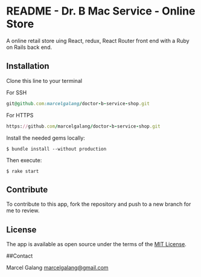 
# README - Dr. B Mac Service - Online Store

A online retail store uing React, redux, React Router front end with a Ruby on Rails back end.

## Installation

Clone this line to your terminal

For SSH
```ruby
git@github.com:marcelgalang/doctor-b-service-shop.git
```

For HTTPS
```ruby
https://github.com/marcelgalang/doctor-b-service-shop.git
```

Install the needed gems locally:

```
$ bundle install --without production
```

Then execute:

    $ rake start
    

## Contribute

To contribute to this app, fork the repository and push to a new branch for me to review.

## License

The app is available as open source under the terms of the [MIT License](http://opensource.org/licenses/MIT).

##Contact

Marcel Galang marcelgalang@gmail.com
